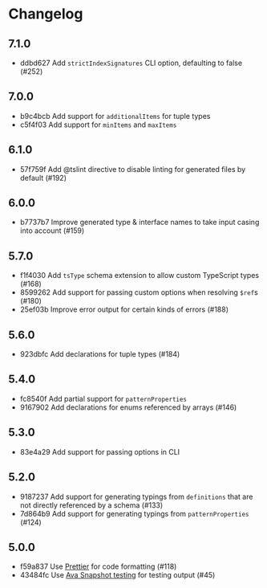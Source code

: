 # Changelog

## 7.1.0

- ddbd627 Add `strictIndexSignatures` CLI option, defaulting to false (#252)

## 7.0.0

- b9c4bcb Add support for `additionalItems` for tuple types
- c5f4f03 Add support for `minItems` and `maxItems`

## 6.1.0

- 57f759f Add @tslint directive to disable linting for generated files by default (#192)

## 6.0.0

- b7737b7 Improve generated type & interface names to take input casing into account (#159)

## 5.7.0

- f1f4030 Add `tsType` schema extension to allow custom TypeScript types (#168)
- 8599262 Add support for passing custom options when resolving `$ref`s (#180)
- 25ef03b Improve error output for certain kinds of errors (#188)

## 5.6.0

- 923dbfc Add declarations for tuple types (#184)

## 5.4.0

- fc8540f Add partial support for `patternProperties`
- 9167902 Add declarations for enums referenced by arrays (#146)

## 5.3.0

- 83e4a29 Add support for passing options in CLI

## 5.2.0

- 9187237 Add support for generating typings from `definitions` that are not directly referenced by a schema (#133)
- 7d864b9 Add support for generating typings from `patternProperties` (#124)

## 5.0.0

- f59a837 Use [Prettier](prettier.io) for code formatting (#118)
- 43484fc Use [Ava Snapshot testing](https://github.com/avajs/ava#snapshot-testing) for testing output (#45)
